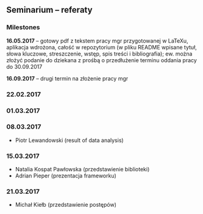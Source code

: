 ## Seminarium – referaty

### Milestones

**16.05.2017** – gotowy pdf z tekstem pracy mgr przygotowanej w LaTeXu, aplikacja wdrożona, całość w repozytorium (w pliku README wpisane tytuł, słowa kluczowe, streszczenie, wstęp, spis treści i bibliografia); ew. można złożyć podanie do dziekana z prośbą o przedłużenie terminu oddania pracy do 30.09.2017

**16.09.2017** – drugi termin na złożenie pracy mgr

### 22.02.2017



### 01.03.2017



### 08.03.2017
- Piotr Lewandowski (result of data analysis)



### 15.03.2017
- Natalia Kospat Pawłowska (przedstawienie biblioteki)
- Adrian Pieper (prezentacja frameworku)


### 21.03.2017
- Michał Kiełb (przedstawienie postępów)
